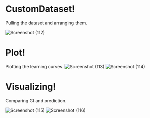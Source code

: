 # CustomDataset!
Pulling the dataset and arranging them.

![Screenshot (112)](https://github.com/Ibrokhim7755/Classification_projects/assets/89033710/54b53e84-522f-4b40-9d5b-09e00ab1b514)
# Plot!
Plotting the learning curves.
![Screenshot (113)](https://github.com/Ibrokhim7755/Classification_projects/assets/89033710/c5e172ea-db44-4f60-871e-7fc49046388a)
![Screenshot (114)](https://github.com/Ibrokhim7755/Classification_projects/assets/89033710/28e3ed6a-c5e3-4630-a256-3f9d7900b6ad)
# Visualizing!
Comparing Gt and prediction.

![Screenshot (115)](https://github.com/Ibrokhim7755/Classification_projects/assets/89033710/6d1d5ee3-9941-433e-89d6-df99eae9d94d)
![Screenshot (116)](https://github.com/Ibrokhim7755/Classification_projects/assets/89033710/7c7c5e29-3b80-44b5-9c25-cdcfb84f5c97)
